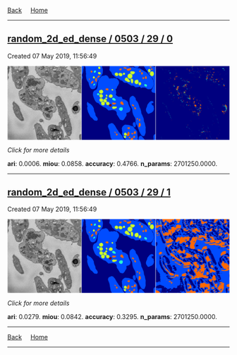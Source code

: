 
[Back](..)&nbsp;&nbsp;&nbsp;&nbsp;&nbsp;[Home](https://leapmanlab.github.io/snapshots)

---

<div class="summary"><a href="0"><h2>random_2d_ed_dense / 0503 / 29 / 0</h2></a><p>Created 07 May 2019, 11:56:49
</p><a href="0"><img src="0/media/summary.png" align="center"></a><p>
<i>Click for more details</i>
</p></div>

**ari**: 0.0006. **miou**: 0.0858. **accuracy**: 0.4766. **n_params**: 2701250.0000. 

---

<div class="summary"><a href="1"><h2>random_2d_ed_dense / 0503 / 29 / 1</h2></a><p>Created 07 May 2019, 11:56:49
</p><a href="1"><img src="1/media/summary.png" align="center"></a><p>
<i>Click for more details</i>
</p></div>

**ari**: 0.0279. **miou**: 0.0842. **accuracy**: 0.3295. **n_params**: 2701250.0000. 

---

[Back](..)&nbsp;&nbsp;&nbsp;&nbsp;&nbsp;[Home](https://leapmanlab.github.io/snapshots)

---